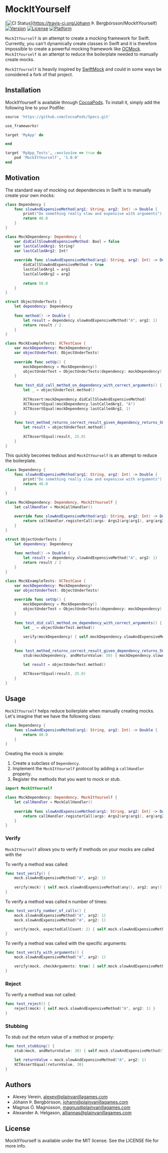 # MockItYourself

[![CI Status](http://img.shields.io/travis/plain-vanilla-games/MockItYourself.svg?style=flat)](https://travis-ci.org/Jóhann Þ. Bergþórsson/MockItYourself)
[![Version](https://img.shields.io/cocoapods/v/MockItYourself.svg?style=flat)](http://cocoapods.org/pods/MockItYourself)
[![License](https://img.shields.io/cocoapods/l/MockItYourself.svg?style=flat)](http://cocoapods.org/pods/MockItYourself)
[![Platform](https://img.shields.io/cocoapods/p/MockItYourself.svg?style=flat)](http://cocoapods.org/pods/MockItYourself)

`MockItYourself` is an attempt to create a mocking framework for Swift. Currently, you can't dynamically create classes in Swift and it is therefore impossible to create a powerful mocking framework like [OCMock](http://ocmock.org/). `MockItYourself` is an attempt to reduce the boilerplate needed to manually create mocks.

`MockItYourself` is heavily inspired by [SwiftMock](https://github.com/mflint/SwiftMock) and could in some ways be considered a fork of that project.

## Installation

MockItYourself is available through [CocoaPods](http://cocoapods.org). To install it, simply add the following line to your Podfile:

```ruby
source 'https://github.com/CocoaPods/Specs.git'

use_frameworks!

target 'MyApp' do

end

target 'MyApp_Tests', :exclusive => true do
    pod 'MockItYourself', '1.0.0'
end

```

## Motivation

The standard way of mocking out dependencies in Swift is to manually create your own mocks: 

```swift
class Dependency {
    func slowAndExpensiveMethod(arg1: String, arg2: Int) -> Double {
        print("Do something really slow and expensive with arguments")
        return 40.0
    }
}

class MockDependency: Dependency {
    var didCallSlowAndExpensiveMethod: Bool = false
    var lastCalledArg1: String?
    var lastCalledArg2: Int?
    
    override func slowAndExpensiveMethod(arg1: String, arg2: Int) -> Double {
        didCallSlowAndExpensiveMethod = true
        lastCalledArg1 = arg1
        lastCalledArg2 = arg2
        
        return 50.0
    }
}

struct ObjectUnderTests {
    let dependency: Dependency
    
    func method() -> Double {
        let result = dependency.slowAndExpensiveMethod("A", arg2: 1)
        return result / 2
    }
}

class MockExampleTests: XCTestCase {
    var mockDependency: MockDependency!
    var objectUnderTest: ObjectUnderTests!
    
    override func setUp() {
        mockDependency = MockDependency()
        objectUnderTest = ObjectUnderTests(dependency: mockDependency)
    }
    
    func test_did_call_method_on_dependency_with_correct_arguments() {
        let _ = objectUnderTest.method()
        
        XCTAssert(mockDependency.didCallSlowAndExpensiveMethod)
        XCTAssertEqual(mockDependency.lastCalledArg1, "A")
        XCTAssertEqual(mockDependency.lastCalledArg2, 1)
    }
    
    func test_method_returns_correct_result_given_dependency_returns_50() {
        let result = objectUnderTest.method()
        
        XCTAssertEqual(result, 25.0)
    }
}
```

This quickly becomes tedious and `MockItYourself` is an attempt to reduce the boilerplate.


```swift
class Dependency {
    func slowAndExpensiveMethod(arg1: String, arg2: Int) -> Double {
        print("Do something really slow and expensive with arguments")
        return 40.0
    }
}

class MockDependency: Dependency, MockItYourself {
    let callHandler = MockCallHandler()
    
    override func slowAndExpensiveMethod(arg1: String, arg2: Int) -> Double {
        return callHandler.registerCall(args: Args2(arg(arg1), arg(arg2)), defaultReturnValue: 50) as! Double
    }
}

struct ObjectUnderTests {
    let dependency: Dependency
    
    func method() -> Double {
        let result = dependency.slowAndExpensiveMethod("A", arg2: 1)
        return result / 2
    }
}

class MockExampleTests: XCTestCase {
    var mockDependency: MockDependency!
    var objectUnderTest: ObjectUnderTests!
    
    override func setUp() {
        mockDependency = MockDependency()
        objectUnderTest = ObjectUnderTests(dependency: mockDependency)
    }
    
    func test_did_call_method_on_dependency_with_correct_arguments() {
        let _ = objectUnderTest.method()
        
        verify(mockDependency) { self.mockDependency.slowAndExpensiveMethod("A", arg2: 1) }
    }
    
    func test_method_returns_correct_result_given_dependency_returns_50() {
        stub(mockDependency, andReturnValue: 50) { mockDependency.slowAndExpensiveMethod("A", arg2: 1) }

        let result = objectUnderTest.method()
        
        XCTAssertEqual(result, 25.0)
    }
}

```

## Usage

`MockItYourself` helps reduce boilerplate when manually creating mocks. Let's imagine that we have the following class:

```swift
class Dependency {
    func slowAndExpensiveMethod(arg1: String, arg2: Int) -> Double {
        return 40.0
    }
}
```

Creating the mock is simple:

1. Create a subclass of `Dependency`.
2. Implement the `MockItYourself` protocol by adding a `callHandler` property.
3. Register the methods that you want to mock or stub.

```swift
import MockItYourself

class MockDependency: Dependency, MockItYourself {
    let callHandler = MockCallHandler()
    
    override func slowAndExpensiveMethod(arg1: String, arg2: Int) -> Double {
        return callHandler.registerCall(args: Args2(arg(arg1), arg(arg2)), defaultReturnValue: 50) as! Double
    }
}
```

### Verify

`MockItYourself` allows you to verify if methods on your mocks are called with the

To verify a method was called:

```swift
func test_verify() {
    mock.slowAndExpensiveMethod("A", arg2: 1)
    
    verify(mock) { self.mock.slowAndExpensiveMethod(any(), arg2: any()) }
}
```

To verify a method was called n number of times:

```swift
func test_verify_number_of_calls() {
    mock.slowAndExpensiveMethod("A", arg2: 1)
    mock.slowAndExpensiveMethod("A", arg2: 1)

    verify(mock, expectedCallCount: 2) { self.mock.slowAndExpensiveMethod(any(), arg2: any()) }
}
```

To verify a method was called with the specific arguments:

```swift
func test_verify_with_arguments() {
    mock.slowAndExpensiveMethod("A", arg2: 1)

    verify(mock, checkArguments: true) { self.mock.slowAndExpensiveMethod("A", arg2: 1) }
}
```

### Reject

To verify a method was not called:

```swift
func test_reject() {
    reject(mock) { self.mock.slowAndExpensiveMethod("A", arg2: 1) }
}
```

### Stubbing

To stub out the return value of a method or property:

```swift
func test_stubbing() {
    stub(mock, andReturnValue: 30) { self.mock.slowAndExpensiveMethod("A", arg2: 1) }

    let returnValue = mock.slowAndExpensiveMethod("A", arg2: 1)
    XCTAssertEqual(returnValue, 30)
}
```

## Authors

+ Alexey Verein, alexey@plainvanillagames.com
+ Jóhann Þ. Bergþórsson, johann@plainvanillagames.com
+ Magnus Ó. Magnússon, magnus@plainvanillagames.com
+ Alexander A. Helgason, alliannas@plainvanillagames.com

## License

MockItYourself is available under the MIT license. See the LICENSE file for more info.
